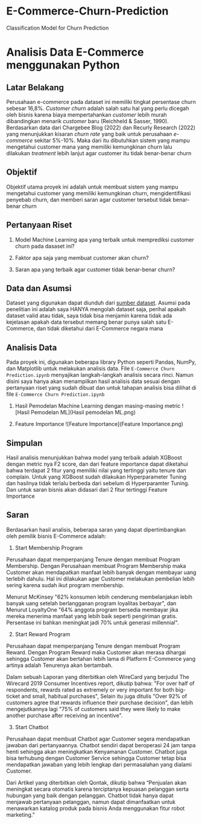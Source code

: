 # E-Commerce-Churn-Prediction
Classification Model for Churn Prediction

# Analisis Data E-Commerce menggunakan Python

## Latar Belakang

Perusahaan e-commerce pada dataset ini memiliki tingkat persentase churn sebesar 16,8%. _Customer churn_ adalah salah satu hal yang perlu dicegah oleh bisnis karena biaya mempertahankan _customer_ lebih murah dibandingkan menarik _customer_ baru (Reichheld & Sasser, 1990). Berdasarkan data dari Chargebee Blog (2022) dan Recurly Research (2022) yang menunjukkan kisaran _churn rate_ yang baik untuk perusahaan _e-commerce_ sekitar 5%-10%. Maka dari itu dibutuhkan sistem yang mampu mengetahui customer mana yang memiliki kemungkinan churn lalu dilakukan _treatment_ lebih lanjut agar customer itu tidak benar-benar churn

## Objektif

Objektif utama proyek ini adalah untuk membuat sistem yang mampu mengetahui customer yang memiliki kemungkinan churn, mengidentifikasi penyebab churn, dan memberi saran agar customer tersebut tidak benar-benar churn

## Pertanyaan Riset

1. Model Machine Learning apa yang terbaik untuk memprediksi customer churn pada dasaset ini?

2. Faktor apa saja yang membuat customer akan churn?

3. Saran apa yang terbaik agar customer tidak benar-benar churn?

## Data dan Asumsi

Dataset yang digunakan dapat diunduh dari [sumber dataset](https://www.kaggle.com/datasets/ankitverma2010/ecommerce-customer-churn-analysis-and-prediction). Asumsi pada penelitian ini adalah saya HANYA mengolah dataset saja, perihal apakah dataset valid atau tidak, saya tidak bisa menjamin karena tidak ada kejelasan apakah data tersebut memang benar punya salah satu E-Commerce, dan tidak diketahui dari E-Commerce negara mana

## Analisis Data

Pada proyek ini, digunakan beberapa library Python seperti Pandas, NumPy, dan Matplotlib untuk melakukan analisis data. File `E-Commerce Churn Prediction.ipynb` menyajikan langkah-langkah analisis secara rinci. Namun disini saya hanya akan menampilkan hasil analisis data sesuai dengan pertanyaan riset yang sudah dibuat dan untuk tahapan analisis bisa dilihat di file `E-Commerce Churn Prediction.ipynb`

1. Hasil Pemodelan Machine Learning dengan masing-masing metric
![Hasil Pemodelan ML](Hasil pemodelan ML.png)

2. Feature Importance
![Feature Importance](Feature Importance.png)

## Simpulan

Hasil analisis menunjukkan bahwa model yang terbaik adalah XGBoost dengan metric nya F2 score, dan dari feature importance dapat diketahui bahwa terdapat 2 fitur yang memiliki nilai yang tertinggi yaitu tenure dan complain. Untuk yang XGBoost sudah dilakukan Hyperparameter Tuning dan hasilnya tidak terlalu berbeda dari sebelum di Hyperparamter Tuning. Dan untuk saran bisnis akan didasari dari 2 fitur tertinggi Feature Importance

## Saran

Berdasarkan hasil analisis, beberapa saran yang dapat dipertimbangkan oleh pemilik bisnis E-Commerce adalah:

1. Start Membership Program

Perusahaan dapat memperpanjang Tenure dengan membuat Program Membership. Dengan Perusahaan membuat Program Membership maka Customer akan mendapatkan manfaat lebih banyak dengan membayar uang terlebih dahulu. Hal ini dilakukan agar Customer melakukan pembelian lebih sering karena sudah ikut program membership.

Menurut McKinsey "62% konsumen lebih cenderung membelanjakan lebih banyak uang setelah berlangganan program loyalitas berbayar", dan Menurut LoyaltyOne "64% anggota program bersedia membayar jika mereka menerima manfaat yang lebih baik seperti pengiriman gratis. Persentase ini bahkan meningkat jadi 70% untuk generasi millennial".

2. Start Reward Program

Perusahaan dapat memperpanjang Tenure dengan membuat Program Reward. Dengan Program Reward maka Customer akan merasa dihargai sehingga Customer akan bertahan lebih lama di Platform E-Commerce yang artinya adalah Tenurenya akan bertambah.

Dalam sebuah Laporan yang diterbitkan oleh WireCard yang berjudul The Wirecard 2019 Consumer Incentives report, dikutip bahwa: "For over half of respondents, rewards rated as extremely or very important for both big-ticket and small, habitual purchases", Selain itu juga ditulis "Over 92% of customers agree that rewards influence their purchase decision", dan lebih mengejutkannya lagi "75% of customers said they were likely to make another purchase after receiving an incentive".

3. Start Chatbot

Perusahaan dapat membuat Chatbot agar Customer segera mendapatkan jawaban dari pertanyaannya. Chatbot sendiri dapat beroperasi 24 jam tanpa henti sehingga akan meningkatkan Kenyamanan Customer. Chatbot juga bisa terhubung dengan Customer Service sehingga Customer tetap bisa mendapatkan jawaban yang lebih lengkap dari permasalahan yang dialami Customer.

Dari Artikel yang diterbitkan oleh Qontak, dikutip bahwa “Penjualan akan meningkat secara otomatis karena terciptanya kepuasan pelanggan serta hubungan yang baik dengan pelanggan. Chatbot tidak hanya dapat menjawab pertanyaan pelanggan, namun dapat dimanfaatkan untuk menawarkan katalog produk pada bisnis Anda menggunakan fitur robot marketing.”
